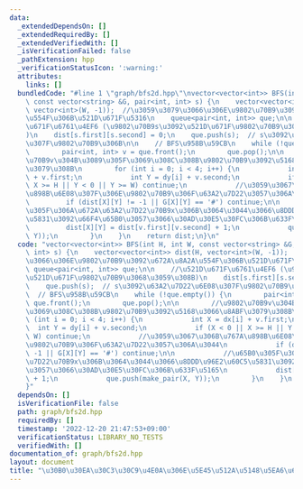 ```yaml
---
data:
  _extendedDependsOn: []
  _extendedRequiredBy: []
  _extendedVerifiedWith: []
  _isVerificationFailed: false
  _pathExtension: hpp
  _verificationStatusIcon: ':warning:'
  attributes:
    links: []
  bundledCode: "#line 1 \"graph/bfs2d.hpp\"\nvector<vector<int>> BFS(int H, int W,\
    \ const vector<string> &G, pair<int, int> s) {\n    vector<vector<int>> dist(H,\
    \ vector<int>(W, -1));  //\u3059\u3079\u3066\u306E\u9802\u70B9\u3092\u672A\u8A2A\
    \u554F\u306B\u521D\u671F\u5316\n    queue<pair<int, int>> que;\n\n    //\u521D\
    \u671F\u6761\u4EF6 (\u9802\u70B9s\u3092\u521D\u671F\u9802\u70B9\u3068\u3059\u308B\
    )\n    dist[s.first][s.second] = 0;\n    que.push(s);  // s\u3092\u63A2\u7D22\u6E08\
    \u307F\u9802\u70B9\u306B\n\n    // BFS\u958B\u59CB\n    while (!que.empty()) {\n\
    \        pair<int, int> v = que.front();\n        que.pop();\n\n        //\u9802\
    \u70B9v\u304B\u3089\u305F\u3069\u308C\u308B\u9802\u70B9\u3092\u5168\u3066\u8ABF\
    \u3079\u308B\n        for (int i = 0; i < 4; i++) {\n            int X = dx[i]\
    \ + v.first;\n            int Y = dy[i] + v.second;\n            if (X < 0 ||\
    \ X >= H || Y < 0 || Y >= W) continue;\n            //\u3059\u3067\u306B\u767A\
    \u898B\u6E08\u307F\u306E\u9802\u70B9\u306F\u63A2\u7D22\u3057\u306A\u3044\n   \
    \         if (dist[X][Y] != -1 || G[X][Y] == '#') continue;\n\n            //\u65B0\
    \u305F\u306A\u672A\u63A2\u7D22\u70B9x\u306B\u3064\u3044\u3066\u8DDD\u96E2\u60C5\
    \u5831\u3092\u66F4\u65B0\u3057\u3066\u30AD\u30E5\u30FC\u306B\u633F\u5165\n   \
    \         dist[X][Y] = dist[v.first][v.second] + 1;\n            que.push(make_pair(X,\
    \ Y));\n        }\n    }\n    return dist;\n}\n"
  code: "vector<vector<int>> BFS(int H, int W, const vector<string> &G, pair<int,\
    \ int> s) {\n    vector<vector<int>> dist(H, vector<int>(W, -1));  //\u3059\u3079\
    \u3066\u306E\u9802\u70B9\u3092\u672A\u8A2A\u554F\u306B\u521D\u671F\u5316\n   \
    \ queue<pair<int, int>> que;\n\n    //\u521D\u671F\u6761\u4EF6 (\u9802\u70B9s\u3092\
    \u521D\u671F\u9802\u70B9\u3068\u3059\u308B)\n    dist[s.first][s.second] = 0;\n\
    \    que.push(s);  // s\u3092\u63A2\u7D22\u6E08\u307F\u9802\u70B9\u306B\n\n  \
    \  // BFS\u958B\u59CB\n    while (!que.empty()) {\n        pair<int, int> v =\
    \ que.front();\n        que.pop();\n\n        //\u9802\u70B9v\u304B\u3089\u305F\
    \u3069\u308C\u308B\u9802\u70B9\u3092\u5168\u3066\u8ABF\u3079\u308B\n        for\
    \ (int i = 0; i < 4; i++) {\n            int X = dx[i] + v.first;\n          \
    \  int Y = dy[i] + v.second;\n            if (X < 0 || X >= H || Y < 0 || Y >=\
    \ W) continue;\n            //\u3059\u3067\u306B\u767A\u898B\u6E08\u307F\u306E\
    \u9802\u70B9\u306F\u63A2\u7D22\u3057\u306A\u3044\n            if (dist[X][Y] !=\
    \ -1 || G[X][Y] == '#') continue;\n\n            //\u65B0\u305F\u306A\u672A\u63A2\
    \u7D22\u70B9x\u306B\u3064\u3044\u3066\u8DDD\u96E2\u60C5\u5831\u3092\u66F4\u65B0\
    \u3057\u3066\u30AD\u30E5\u30FC\u306B\u633F\u5165\n            dist[X][Y] = dist[v.first][v.second]\
    \ + 1;\n            que.push(make_pair(X, Y));\n        }\n    }\n    return dist;\n\
    }"
  dependsOn: []
  isVerificationFile: false
  path: graph/bfs2d.hpp
  requiredBy: []
  timestamp: '2022-12-20 21:47:53+09:00'
  verificationStatus: LIBRARY_NO_TESTS
  verifiedWith: []
documentation_of: graph/bfs2d.hpp
layout: document
title: "\u30B0\u30EA\u30C3\u30C9\u4E0A\u306E\u5E45\u512A\u5148\u5EA6\u63A2\u7D22"
---
```

